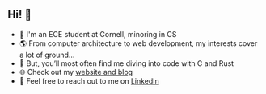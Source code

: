 ## Hi! 👋

- 🐻 I'm an ECE student at Cornell, minoring in CS
- 🌎 From computer architecture to web development, my interests cover a lot of ground...
- 🎯 But, you’ll most often find me diving into code with C and Rust
- 🌐 Check out my [website and blog](https://www.daltonluce.com/)
- 🤝 Feel free to reach out to me on [LinkedIn](https://www.linkedin.com/in/dalton-luce)

<!--
**da-luce/da-luce** is a ✨ _special_ ✨ repository because its `README.md` (this file) appears on your GitHub profile.

Here are some ideas to get you started:

- 🔭 I’m currently working on ...
- 🌱 I’m currently learning ...
- 👯 I’m looking to collaborate on ...
- 🤔 I’m looking for help with ...
- 💬 Ask me about ...
- 📫 How to reach me: ...
- 😄 Pronouns: ...
- ⚡ Fun fact: ...
-->
